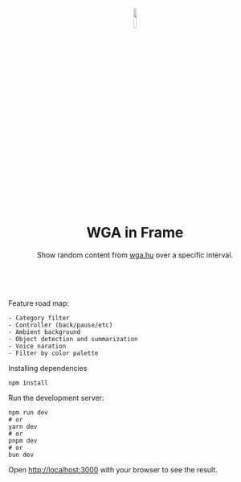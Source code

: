 <div align="center">
  <img width="10%" src="https://raw.githubusercontent.com/0x7s0lt1/WGAF_next/main/public/img/eye.png">
  <h1>WGA in Frame</h1>
  <p>Show random content from <a href="https://www.wga.hu/">wga.hu</a> over a specific interval.</p>
</div>

<br/>
<br/>
<br/>

Feature road map:
```
- Category filter
- Controller (back/pause/etc)
- Ambient background
- Object detection and summarization
- Voice naration
- Filter by color palette
```

Installing dependencies
```
npm install
```

Run the development server:
```
npm run dev
# or
yarn dev
# or
pnpm dev
# or
bun dev
```

Open [http://localhost:3000](http://localhost:3000) with your browser to see the result.

